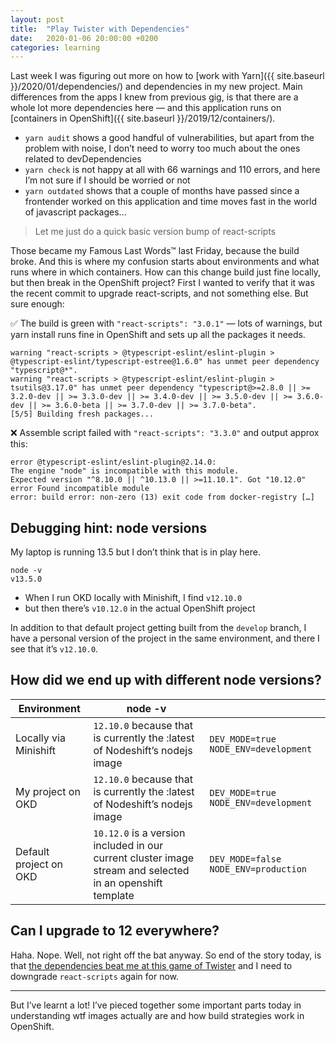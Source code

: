 ```yaml
---
layout: post
title:  "Play Twister with Dependencies"
date:   2020-01-06 20:00:00 +0200
categories: learning
---
```


Last week I was figuring out more on how to [work with Yarn]({{ site.baseurl }}/2020/01/dependencies/) and dependencies in my new project. Main differences from the apps I knew from previous gig, is that there are a whole lot more dependencies here — and this application runs on [containers in OpenShift]({{ site.baseurl }}/2019/12/containers/).

* `yarn audit` shows a good handful of vulnerabilities, but apart from the problem with noise, I don’t need to worry too much about the ones related to devDependencies
* `yarn check` is not happy at all with 66 warnings and 110 errors, and here I’m not sure if I should be worried or not
* `yarn outdated` shows that a couple of months have passed since a frontender worked on this application and time moves fast in the world of javascript packages…

> Let me just do a quick basic version bump of react-scripts

Those became my Famous Last Words™️ last Friday, because the build broke. And this is where my confusion starts about environments and what runs where in which containers. How can this change build just fine locally, but then break in the OpenShift project? First I wanted to verify that it was the recent commit to upgrade react-scripts, and not something else. But sure enough:

✅ The build is green with `"react-scripts": "3.0.1"` — lots of warnings, but yarn install runs fine in OpenShift and sets up all the packages it needs.

```
warning "react-scripts > @typescript-eslint/eslint-plugin > @typescript-eslint/typescript-estree@1.6.0" has unmet peer dependency "typescript@*".
warning "react-scripts > @typescript-eslint/eslint-plugin > tsutils@3.17.0" has unmet peer dependency "typescript@>=2.8.0 || >= 3.2.0-dev || >= 3.3.0-dev || >= 3.4.0-dev || >= 3.5.0-dev || >= 3.6.0-dev || >= 3.6.0-beta || >= 3.7.0-dev || >= 3.7.0-beta".
[5/5] Building fresh packages...
```

❌ Assemble script failed with `"react-scripts": "3.3.0"` and output approx this:

```
error @typescript-eslint/eslint-plugin@2.14.0:
The engine "node" is incompatible with this module.
Expected version "^8.10.0 || ^10.13.0 || >=11.10.1". Got "10.12.0"
error Found incompatible module
error: build error: non-zero (13) exit code from docker-registry […]
```

## Debugging hint: node versions

My laptop is running 13.5 but I don’t think that is in play here.

```
node -v
v13.5.0
```

* When I run OKD locally with Minishift, I find `v12.10.0`
* but then there’s `v10.12.0` in the actual OpenShift project

In addition to that default project getting built from the `develop` branch, I have a personal version of the project in the same environment, and there I see that it’s `v12.10.0`.

## How did we end up with different node versions?

| Environment | node -v | |
|--|--|--|
| Locally via Minishift | `12.10.0` because that is currently the :latest of Nodeshift’s nodejs image | `DEV_MODE=true` `NODE_ENV=development` |
| My project on OKD | `12.10.0` because that is currently the :latest of Nodeshift’s nodejs image |  `DEV_MODE=true` `NODE_ENV=development` |
| Default project on OKD | `10.12.0` is a version included in our current cluster image stream and selected in an openshift template | `DEV_MODE=false` `NODE_ENV=production` |

## Can I upgrade to 12 everywhere?

Haha. Nope. Well, not right off the bat anyway. So end of the story today, is that [the dependencies beat me at this game of Twister](https://twitter.com/elisabethirg/status/1214271328666161154) and I need to downgrade `react-scripts` again for now.

---

But I’ve learnt a lot! I’ve pieced together some important parts today in understanding wtf images actually are and how build strategies work in OpenShift.
